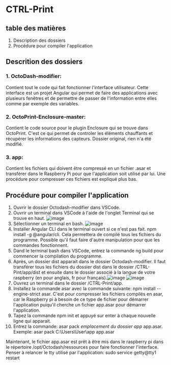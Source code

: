 # CTRL-Print

## table des matières
1. Description des dossiers
2. Procédure pour compiler l'application

## Descrition des dossiers

### 1. OctoDash-modifier:
Contient tout le code qui fait fonctionner l'interface utilisateur. Cette interface est un projet Angular qui permet de faire des applications avec plusieurs fenêtres et de permettre de passer de l'information entre elles comme par exemple des variables.
### 2. OctoPrint-Enclosure-master:
Contient le code source pour le plugin Enclosure qui se trouve dans OctoPrint. C'est ce qui permet de controler les éléments chauffants et récupérer les informations des capteurs. Dossier original, rien n'a été modifié.
### 3. app:
Contient les fichiers qui doivent être compressé en un fichier .asar et transférer dans le Raspberry Pi pour que l'application soit utilisé par lui. Une procédure pour compresser ces fichiers est expliqué plus bas.

## Procédure pour compiler l'application
1. Ouvrir le dossier Octodash-modifier dans VSCode.
2. Ouvrir un terminal dans VSCode à l'aide de l'onglet Terminal qui se trouve en haut. ![image](https://user-images.githubusercontent.com/89463135/229137042-135e6e43-b1c0-4829-9986-2d3fffe35966.png)
3. Sélectionner un terminal en bash. ![image](https://user-images.githubusercontent.com/89463135/229138341-85dd592d-62f1-4454-bf8e-0abf215230b9.png)
4. Installer Angular CLI dans le terminal ouvert si ce n'est pas fait. npm install -g @angular/cli. Cela permettera de compilé tous les fichiers du programme. Possible qu'il faut faire d'autre manipulation pour que les commandes fonctionnent.
5. Dand le terminal bash dans VSCode, entrez la commande ng build pour commencer la compilation du programme.
6. Après, un dossier dist apparait dans le dossier Octodash-modifier. Il faut transférer tous les fichiers du dossier dist dans le dossier /CTRL-Pint/app/dist et ensuite dans le dossier associé à la langue de votre raspberry (en pour anglais, fr pour français).![image](https://user-images.githubusercontent.com/89463135/229141267-49f951ae-d31a-4668-bbdd-5c8941d70087.png)  ![image](https://user-images.githubusercontent.com/89463135/229146206-f04cc97f-9d2d-4216-9a31-42091a0e106b.png)
7. Ouvrez un terminal dans le dossier /CTRL-Print/app.
8. Installez la commande asar avec la commande suivante: npm install --engine-strict asar. C'est pour compresser les fichiers compilés en asar, car le Raspberry pi à besoin de ce type de fichier pour démarrer l'application puiqu'il cherche un fichier app.asar pour démarrer l'application.
9. Tapez la commande npm init et appuyé sur enter à chaque nouvelle ligne qui apparait.
10. Entrez la commande: asar pack *emplacement du dossier app* app.asar. Exemple: asar pack C:\Users\User\app app.asar

Maintenant, le fichier app.asar est prêt à être mis dans le raspberry pi dans le répertoire /opt/Octodash/ressources pour faire fonctionner l'interface. Penser à relancer le tty utilisé par l'application: sudo service getty@tty1 restart

